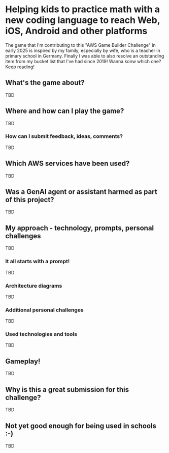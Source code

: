 # Helping kids to practice math with a new coding language to reach Web, iOS, Android and other platforms

The game that I'm contributing to this "AWS Game Builder Challenge" in early 2025 is inspired by my family, especially by wife, who is a teacher in primary school in Germany. Finally I was able to also resolve an outstanding item from my bucket list that I've had since 2019!
Wanna konw which one? Keep reading!

## What's the game about?

TBD

## Where and how can I play the game?

TBD

### How can I submit feedback, ideas, comments?

TBD

## Which AWS services have been used?

TBD

## Was a GenAI agent or assistant harmed as part of this project?

TBD

## My approach - technology, prompts, personal challenges

TBD

### It all starts with a prompt!

TBD

### Architecture diagrams

TBD

### Additional personal challenges

TBD

### Used technologies and tools

TBD

## Gameplay!

TBD

## Why is this a great submission for this challenge?

TBD

## Not yet good enough for being used in schools :-)

TBD